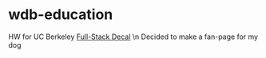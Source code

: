 # wdb-education
HW for UC Berkeley [Full-Stack Decal](https://fullstackdecal.com/) \n
Decided to make a fan-page for my dog
